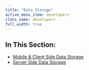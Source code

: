 ```yaml
---
title: "Data Storage"
active_menu_item: developers
class_name: developers
full_width: true
---
```



## In This Section:

 - [Mobile & Client Side Data Storage](/developers/documentation/product-guide/data-storage/mobile-client-side-data-storage/)
 - [Server Side Data Storage](/developers/documentation/product-guide/data-storage/server-side-data-storage/)
